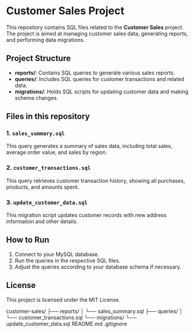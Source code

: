 # Customer Sales Project

This repository contains SQL files related to the **Customer Sales** project. The project is aimed at managing customer sales data, generating reports, and performing data migrations.

## Project Structure
- **reports/**: Contains SQL queries to generate various sales reports.
- **queries/**: Includes SQL queries for customer transactions and related data.
- **migrations/**: Holds SQL scripts for updating customer data and making schema changes.

## Files in this repository

### 1. `sales_summary.sql`
This query generates a summary of sales data, including total sales, average order value, and sales by region.

### 2. `customer_transactions.sql`
This query retrieves customer transaction history, showing all purchases, products, and amounts spent.

### 3. `update_customer_data.sql`
This migration script updates customer records with new address information and other details.

## How to Run
1. Connect to your MySQL database.
2. Run the queries in the respective SQL files.
3. Adjust the queries according to your database schema if necessary.

## License
This project is licensed under the MIT License.

customer-sales/
├── reports/
│    └── sales_summary.sql
├── queries/
│    └── customer_transactions.sql
└── migrations/
     └── update_customer_data.sql
README.md
.gitignore

